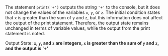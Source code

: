 The statement `print('+')` outputs the string `'+'` to the console, but it does not change the values of the variables `x`, `y`, or `z`. The initial condition states that `x` is greater than the sum of `y` and `z`, but this information does not affect the output of the print statement. Therefore, the output state remains unchanged in terms of variable values, while the output from the print statement is noted.

Output State: **`x`, `y`, and `z` are integers, `x` is greater than the sum of `y` and `z`, and the output is '+'**